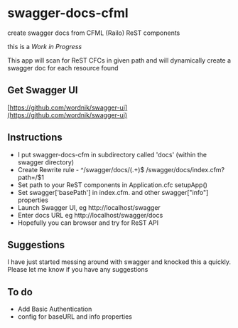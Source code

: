 swagger-docs-cfml
=================

create swagger docs from CFML (Railo) ReST components

this is a *Work in Progress*

This app will scan for ReST CFCs in given path and will dynamically create a swagger doc for each resource found

Get Swagger UI
--------------
[https://github.com/wordnik/swagger-ui](https://github.com/wordnik/swagger-ui)

Instructions
------------
* I put swagger-docs-cfm in subdirectory called 'docs' (within the swagger directory)
* Create Rewrite rule - ^/swagger/docs/(.+)$ /swagger/docs/index.cfm?path=/$1
* Set path to your ReST components in Application.cfc setupApp()
* Set swagger['basePath'] in index.cfm. and other swagger["info"] properties
* Launch Swagger UI, eg http://localhost/swagger
* Enter docs URL eg http://localhost/swagger/docs
* Hopefully you can browser and try for ReST API

Suggestions
-----------
I have just started messing around with swagger and knocked this a quickly. Please let me know if you have any suggestions

To do
-----
* Add Basic Authentication
* config for baseURL and info properties
